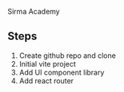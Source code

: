 Sirma Academy

## Steps
1. Create github repo and clone
2. Initial vite project
3. Add UI component library
4. Add react router
